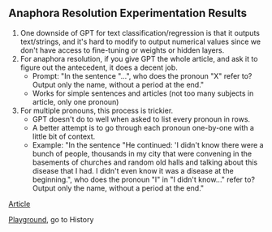 ## Anaphora Resolution Experimentation Results

1. One downside of GPT for text classification/regression is that it outputs text/strings, and it's hard to modify to output numerical values since we don't have access to fine-tuning or weights or hidden layers.
2. For anaphora resolution, if you give GPT the whole article, and ask it to figure out the antecedent, it does a decent job.
    - Prompt: "In the sentence "...", who does the pronoun "X" refer to? Output only the name, without a period at the end."
    - Works for simple sentences and articles (not too many subjects in article, only one pronoun)
3. For multiple pronouns, this process is trickier.
    - GPT doesn't do to well when asked to list every pronoun in rows.
    - A better attempt is to go through each pronoun one-by-one with a little bit of context.
    - Example: "In the sentence "He continued: 'I didn't know there were a bunch of people, thousands in my city that were convening in the basements of churches and random old halls and talking about this disease that I had. I didn't even know it was a disease at the beginning.", who does the pronoun "I" in "I didn't know..." refer to? Output only the name, without a period at the end."

[Article](https://www.dailymail.co.uk/tvshowbiz/article-9203047/Macklemore-37-says-dead-father-not-spent-10K-send-rehab.html)

[Playground](https://platform.openai.com/playground?mode=chat), go to History